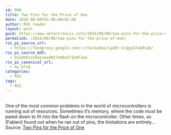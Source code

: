 ```yaml
---
id: 988
title: Two Pins for the Price of One
date: 2016-08-08T03:00:00+01:00
author: RSS reader
layout: post
guid: https://www.uelectronics.info/2016/08/08/two-pins-for-the-price-of-one/
permalink: /2016/08/08/two-pins-for-the-price-of-one/
rss_pi_source_url:
  - https://feedproxy.google.com/~r/hackaday/LgoM/~3/ggjG7ab0naE/
rss_pi_source_md5:
  - b2adb81a1dee1eed027e80a2f1e8f3ee
rss_pi_canonical_url:
  - my_blog
categories:
  - RSS
tags:
  - RSS
---
```

&#013;  
One of the most common problems in the world of microcontrollers is running out of resources. Sometimes it’s memory, where the code must be pared down to fit into the flash on the microcontroller. Other times, as [Fabien] found out when he ran out of pins, the limitations are entirely…&#013;  
Source: <a href="https://feedproxy.google.com/~r/hackaday/LgoM/~3/ggjG7ab0naE/" target="_blank">Two Pins for the Price of One</a>